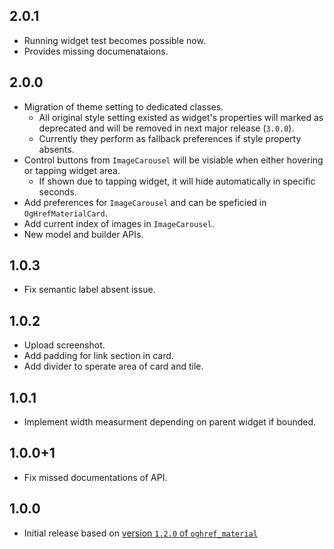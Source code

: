 ## 2.0.1

* Running widget test becomes possible now.
* Provides missing documenataions.

## 2.0.0

* Migration of theme setting to dedicated classes.
    * All original style setting existed as widget's properties will marked as deprecated and will be removed in next major release (`3.0.0`).
    * Currently they perform as fallback preferences if style property absents.
* Control buttons from `ImageCarousel` will be visiable when either hovering or tapping widget area.
    * If shown due to tapping widget, it will hide automatically in specific seconds.
* Add preferences for `ImageCarousel` and can be speficied in `OgHrefMaterialCard`.
* Add current index of images in `ImageCarousel`.
* New model and builder APIs.

## 1.0.3

* Fix semantic label absent issue.

## 1.0.2

* Upload screenshot.
* Add padding for link section in card.
* Add divider to sperate area of card and tile.

## 1.0.1

* Implement width measurment depending on parent widget if bounded.

## 1.0.0+1

* Fix missed documentations of API.

## 1.0.0

* Initial release based on [version `1.2.0` of `oghref_material`](https://pub.dev/packages/oghref_material)
